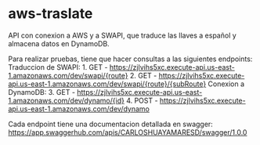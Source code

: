# aws-traslate
API con conexion a AWS y a SWAPI, que traduce las llaves a español y almacena datos en DynamoDB.

Para realizar pruebas, tiene que hacer consultas a las siguientes endpoints:
Traduccion de SWAPI:
    1. GET - https://zjlvihs5xc.execute-api.us-east-1.amazonaws.com/dev/swapi/{route}
    2. GET - https://zjlvihs5xc.execute-api.us-east-1.amazonaws.com/dev/swapi/{route}/{subRoute}
Conexion a DynamoDB:
    3. GET - https://zjlvihs5xc.execute-api.us-east-1.amazonaws.com/dev/dynamo/{id}
    4. POST - https://zjlvihs5xc.execute-api.us-east-1.amazonaws.com/dev/dynamo

Cada endpoint tiene una documentacion detallada en swagger: https://app.swaggerhub.com/apis/CARLOSHUAYAMARESD/swagger/1.0.0
